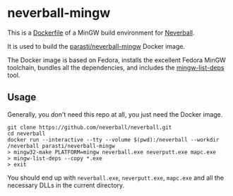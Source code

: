 # neverball-mingw

This is a [Dockerfile](https://www.docker.com/) of a MinGW build environment for [Neverball](https://neverball.org).

It is used to build the [parasti/neverball-mingw](https://hub.docker.com/r/parasti/neverball-mingw) Docker image.

The Docker image is based on Fedora, installs the excellent Fedora MinGW toolchain, bundles all the dependencies, and includes the [mingw-list-deps](https://github.com/parasti/mingw-list-deps) tool.

## Usage

Generally, you don't need this repo at all, you just need the Docker image.

```
git clone https://github.com/neverball/neverball.git
cd neverball
docker run --interactive --tty --volume $(pwd):/neverball --workdir /neverball parasti/neverball-mingw
> mingw32-make PLATFORM=mingw neverball.exe neverputt.exe mapc.exe
> mingw-list-deps --copy *.exe
> exit
```

You should end up with `neverball.exe`, `neverputt.exe`, `mapc.exe` and all the necessary DLLs in the current directory.
